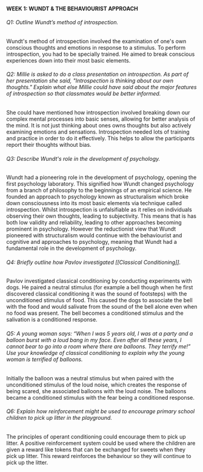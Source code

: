 
#### WEEK 1: WUNDT & THE BEHAVIOURIST APPROACH

###### Q1: Outline Wundt’s method of introspection.

Wundt's method of introspection involved the examination of one's own conscious thoughts and emotions in response to a stimulus. To perform introspection, you had to be specially trained. He aimed to break conscious experiences down into their most basic elements.

###### Q2: Millie is asked to do a class presentation on introspection. As part of her presentation she said, "Introspection is thinking about our own thoughts." Explain what else Millie could have said about the major features of introspection so that classmates would be better informed.

She could have mentioned how introspection involved breaking down our complex mental processes into basic senses, allowing for better analysis of the mind. It is not just thinking about ones owns thoughts but also actively examining emotions and sensations. Introspection needed lots of training and practice in order to do it effectively. This helps to allow the participants report their thoughts without bias.

###### Q3: Describe Wundt's role in the development of psychology.

Wundt had a pioneering role in the development of psychology, opening the first psychology laboratory. This signified how Wundt changed psychology from a branch of philosophy to the beginnings of an empirical science. He founded an approach to psychology known as structuralism which broke down consciousness into its most basic elements via technique called introspection. Whilst introspection is unfalsifiable as it relies on individuals observing their own thoughts, leading to subjectivity. This means that is has both low validity and reliability, leading to other approaches becoming prominent in psychology. However the reductionist view that Wundt pioneered with structuralism would continue with the behaviourist and cognitive and approaches to psychology, meaning that Wundt had a fundamental role in the development of psychology.

###### Q4: Briefly outline how Pavlov investigated [[Classical Conditioning]].

Pavlov investigated classical conditioning by conducting experiments with dogs. He paired a neutral stimulus (for example a bell though when he first discovered classical conditioning it was the sound of footsteps) with the unconditioned stimulus of food. This caused the dogs to associate the bell with the food and would salivate from the sound of the bell alone even when no food was present. The bell becomes a conditioned stimulus and the salivation is a conditioned response.

###### Q5: A young woman says: “When I was 5 years old, I was at a party and a balloon burst with a loud bang in my face. Even after all these years, I cannot bear to go into a room where there are balloons. They terrify me!” Use your knowledge of classical conditioning to explain why the young woman is terrified of balloons.

Initially the balloon was a neutral stimulus but when paired with the unconditioned stimulus of the loud noise, which creates the response of being scared, she associated balloons with the loud noise. The balloons became a conditioned stimulus with the fear being a conditioned response.

###### Q6: Explain how reinforcement might be used to encourage primary school children to pick up litter in the playground.

The principles of operant conditioning could encourage them to pick up litter. A positive reinforcement system could be used where the children are given a reward like tokens that can be exchanged for sweets when they pick up litter. This reward reinforces the behaviour so they will continue to pick up the litter.